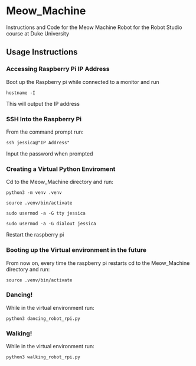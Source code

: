 # Meow_Machine
Instructions and Code for the Meow Machine Robot for the Robot Studio course at Duke University

## Usage Instructions

### Accessing Raspberry Pi IP Address
Boot up the Raspberry pi while connected to a monitor and run

```
hostname -I
```

This will output the IP address

### SSH Into the Raspberry Pi
From the command prompt run:

```
ssh jessica@"IP Address"
```

Input the password when prompted

### Creating a Virtual Python Enviroment
Cd to the Meow_Machine directory and run:
```
python3 -m venv .venv  
```
```
source .venv/bin/activate    
```
```
sudo usermod -a -G tty jessica
```
```
sudo usermod -a -G dialout jessica
```
Restart the raspberry pi

### Booting up the Virtual environment in the future
From now on, every time the raspberry pi restarts cd to the Meow_Machine directory and run:
```
source .venv/bin/activate    
```

### Dancing!
While in the virtual environment run:
```
python3 dancing_robot_rpi.py   
```

### Walking!
While in the virtual environment run:
```
python3 walking_robot_rpi.py   
```
